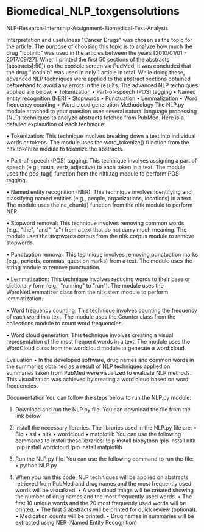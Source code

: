 # Biomedical_NLP_toxgensolutions
NLP-Research-Internship-Assignment-Biomedical-Text-Analysis

Interpretation and usefulness
"Cancer Drugs" was chosen as the topic for the article. The purpose of choosing this topic is to analyze how much the drug "Icotinib" was used in the articles between the years [2010/01/01 - 2017/09/27]. When I printed the first 50 sections of the abstracts (abstracts[:50]) on the console screen via PudMed, it was concluded that the drug "Icotinib" was used in only 1 article in total. While doing these, advanced NLP techniques were applied to the abstract sections obtained beforehand to avoid any errors in the results. The advanced NLP techniques applied are below;
•	Tokenization
•	Part-of-speech (POS) tagging
•	Named entity recognition (NER)
•	Stopwords
•	Punctuation
•	Lemmatization
•	Word frequency counting
•	Word cloud generation
Methodology
The NLP.py module attached to your question uses several natural language processing (NLP) techniques to analyze abstracts fetched from PubMed. Here is a detailed explanation of each technique:

•	Tokenization: This technique involves breaking down a text into individual words or tokens. The module uses the word_tokenize() function from the nltk.tokenize module to tokenize the abstracts.

•	Part-of-speech (POS) tagging: This technique involves assigning a part of speech (e.g., noun, verb, adjective) to each token in a text. The module uses the pos_tag() function from the nltk.tag module to perform POS tagging.

•	Named entity recognition (NER): This technique involves identifying and classifying named entities (e.g., people, organizations, locations) in a text. The module uses the ne_chunk() function from the nltk module to perform NER.

•	Stopword removal: This technique involves removing common words (e.g., "the", "and", "a") from a text that do not carry much meaning. The module uses the stopwords corpus from the nltk.corpus module to remove stopwords.

•	Punctuation removal: This technique involves removing punctuation marks (e.g., periods, commas, question marks) from a text. The module uses the string module to remove punctuation.

•	Lemmatization: This technique involves reducing words to their base or dictionary form (e.g., "running" to "run"). The module uses the WordNetLemmatizer class from the nltk.stem module to perform lemmatization.

•	Word frequency counting: This technique involves counting the frequency of each word in a text. The module uses the Counter class from the collections module to count word frequencies.

•	Word cloud generation: This technique involves creating a visual representation of the most frequent words in a text. The module uses the WordCloud class from the wordcloud module to generate a word cloud.



Evaluation
•	In the developed software, drug names and common words in the summaries obtained as a result of NLP techniques applied on summaries taken from PubMed were visualized to evaluate NLP methods. This visualization was achieved by creating a word cloud based on word frequencies.

Documentation
You can follow the steps below to run the NLP.py module:
1.	Download and run the NLP.py file. You can download the file from the link below
2.	Install the necessary libraries. The libraries used in the NLP.py file are:
•	Bio
•	ssl
•	nltk
•	wordcloud
•	matplotlib
You can use the following commands to install these libraries:
!pip install biopython
!pip install nltk
!pip install wordcloud
!pip install matplotlib
3.	Run the NLP.py file. You can use the following command to run the file:
•	python NLP.py

4.	When you run this code, NLP techniques will be applied on abstracts retrieved from PubMed and drug names and the most frequently used words will be visualized.
•	A word cloud image will be created showing the number of drug names and the most frequently used words.
•	The first 10 unique words and the 20 most frequently used words will be printed.
•	The first 5 abstracts will be printed for quick review (optional).
•	Medication counts will be printed.
•	Drug names in summaries will be extracted using NER (Named Entity Recognition)



